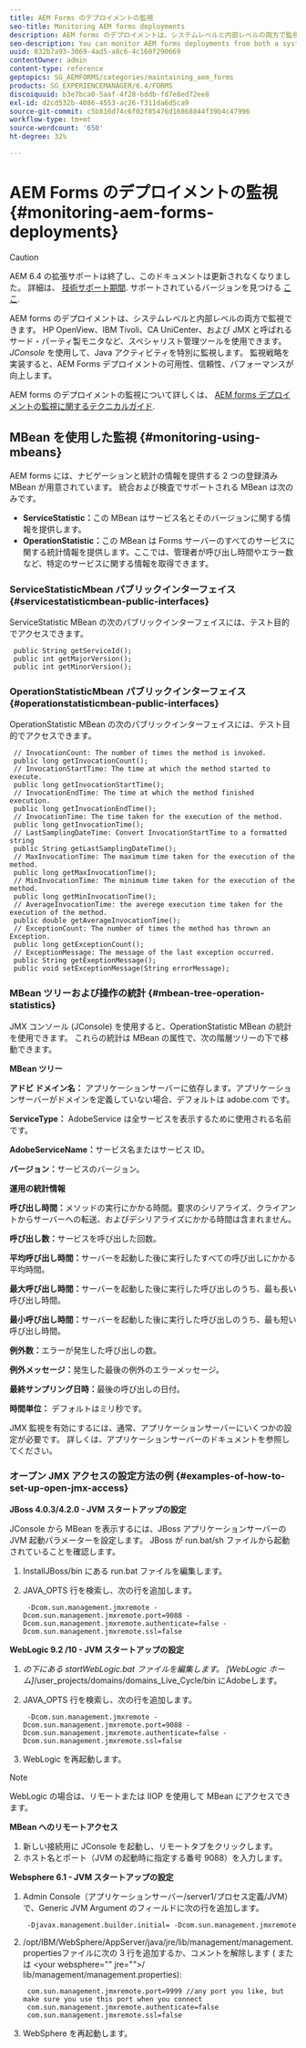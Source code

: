 ```yaml
---
title: AEM Forms のデプロイメントの監視
seo-title: Monitoring AEM forms deployments
description: AEM forms のデプロイメントは、システムレベルと内部レベルの両方で監視できます。 このドキュメントでは、AEM forms のデプロイメントの監視について説明します。
seo-description: You can monitor AEM forms deployments from both a system level and an internal level. Learn more about monitoring AEM forms deployments from this document.
uuid: 032b7a93-3069-4ad5-a8c6-4c160f290669
contentOwner: admin
content-type: reference
geptopics: SG_AEMFORMS/categories/maintaining_aem_forms
products: SG_EXPERIENCEMANAGER/6.4/FORMS
discoiquuid: b3e7bca0-5aaf-4f28-bddb-fd7e8ed72ee8
exl-id: d2cd532b-4086-4553-ac26-f311da6d5ca9
source-git-commit: c5b816d74c6f02f85476d16868844f39b4c47996
workflow-type: tm+mt
source-wordcount: '650'
ht-degree: 32%

---
```


# AEM Forms のデプロイメントの監視 {#monitoring-aem-forms-deployments}

>[!CAUTION]
>
>AEM 6.4 の拡張サポートは終了し、このドキュメントは更新されなくなりました。 詳細は、 [技術サポート期間](https://helpx.adobe.com/jp/support/programs/eol-matrix.html). サポートされているバージョンを見つける [ここ](https://experienceleague.adobe.com/docs/?lang=ja).

AEM forms のデプロイメントは、システムレベルと内部レベルの両方で監視できます。 HP OpenView、IBM Tivoli、CA UniCenter、および JMX と呼ばれるサード・パーティ製モニタなど、スペシャリスト管理ツールを使用できます。 *JConsole* を使用して、Java アクティビティを特別に監視します。 監視戦略を実装すると、AEM Forms デプロイメントの可用性、信頼性、パフォーマンスが向上します。

AEM forms のデプロイメントの監視について詳しくは、 [AEM forms デプロイメントの監視に関するテクニカルガイド](https://www.adobe.com/devnet/livecycle/pdfs/lc_monitoring_wp_ue.pdf).

## MBean を使用した監視 {#monitoring-using-mbeans}

AEM forms には、ナビゲーションと統計の情報を提供する 2 つの登録済み MBean が用意されています。 統合および検査でサポートされる MBean は次のみです。

* **ServiceStatistic：**&#x200B;この MBean はサービス名とそのバージョンに関する情報を提供します。
* **OperationStatistic：**&#x200B;この MBean は Forms サーバーのすべてのサービスに関する統計情報を提供します。ここでは、管理者が呼び出し時間やエラー数など、特定のサービスに関する情報を取得できます。

### ServiceStatisticMbean パブリックインターフェイス {#servicestatisticmbean-public-interfaces}

ServiceStatistic MBean の次のパブリックインターフェイスには、テスト目的でアクセスできます。

```as3
 public String getServiceId();  
 public int getMajorVersion();  
 public int getMinorVersion();
```

### OperationStatisticMbean パブリックインターフェイス {#operationstatisticmbean-public-interfaces}

OperationStatistic MBean の次のパブリックインターフェイスには、テスト目的でアクセスできます。

```as3
 // InvocationCount: The number of times the method is invoked.  
 public long getInvocationCount();  
 // InvocationStartTime: The time at which the method started to execute.  
 public long getInvocationStartTime();  
 // InvocationEndTime: The time at which the method finished execution.  
 public long getInvocationEndTime();  
 // InvocationTime: The time taken for the execution of the method.  
 public long getInvocationTime();  
 // LastSamplingDateTime: Convert InvocationStartTime to a formatted string  
 public String getLastSamplingDateTime();  
 // MaxInvocationTime: The maximum time taken for the execution of the method.  
 public long getMaxInvocationTime();  
 // MinInvocationTime: The minimum time taken for the execution of the method.  
 public long getMinInvocationTime();  
 // AverageInvocationTime: the averege execution time taken for the execution of the method.  
 public double getAverageInvocationTime();  
 // ExceptionCount: The number of times the method has thrown an Exception.  
 public long getExceptionCount();  
 // ExceptionMessage: The message of the last exception occurred.  
 public String getExeptionMessage();  
 public void setExceptionMessage(String errorMessage);
```

### MBean ツリーおよび操作の統計 {#mbean-tree-operation-statistics}

JMX コンソール (JConsole) を使用すると、OperationStatistic MBean の統計を使用できます。 これらの統計は MBean の属性で、次の階層ツリーの下で移動できます。

**MBean ツリー**

**アドビ ドメイン名：** アプリケーションサーバーに依存します。アプリケーションサーバーがドメインを定義していない場合、デフォルトは adobe.com です。

**ServiceType：** AdobeService は全サービスを表示するために使用される名前です。

**AdobeServiceName：**&#x200B;サービス名またはサービス ID。

**バージョン：**&#x200B;サービスのバージョン。

**運用の統計情報**

**呼び出し時間：**&#x200B;メソッドの実行にかかる時間。要求のシリアライズ、クライアントからサーバーへの転送、およびデシリアライズにかかる時間は含まれません。

**呼び出し数：**&#x200B;サービスを呼び出した回数。

**平均呼び出し時間：**&#x200B;サーバーを起動した後に実行したすべての呼び出しにかかる平均時間。

**最大呼び出し時間：**&#x200B;サーバーを起動した後に実行した呼び出しのうち、最も長い呼び出し時間。

**最小呼び出し時間：**&#x200B;サーバーを起動した後に実行した呼び出しのうち、最も短い呼び出し時間。

**例外数：**&#x200B;エラーが発生した呼び出しの数。

**例外メッセージ：**&#x200B;発生した最後の例外のエラーメッセージ。

**最終サンプリング日時：**&#x200B;最後の呼び出しの日付。

**時間単位：** デフォルトはミリ秒です。

JMX 監視を有効にするには、通常、アプリケーションサーバーにいくつかの設定が必要です。 詳しくは、アプリケーションサーバーのドキュメントを参照してください。

### オープン JMX アクセスの設定方法の例 {#examples-of-how-to-set-up-open-jmx-access}

**JBoss 4.0.3/4.2.0 - JVM スタートアップの設定**

JConsole から MBean を表示するには、JBoss アプリケーションサーバーの JVM 起動パラメーターを設定します。 JBoss が run.bat/sh ファイルから起動されていることを確認します。

1. InstallJBoss/bin にある run.bat ファイルを編集します。
1. JAVA_OPTS 行を検索し、次の行を追加します。

   ```as3
    -Dcom.sun.management.jmxremote -Dcom.sun.management.jmxremote.port=9088 -Dcom.sun.management.jmxremote.authenticate=false -Dcom.sun.management.jmxremote.ssl=false
   ```

**WebLogic 9.2 /10 - JVM スタートアップの設定**

1. *の下にある startWebLogic.bat ファイルを編集します。 [WebLogic ホーム]*/user_projects/domains/domains_Live_Cycle/bin にAdobeします。
1. JAVA_OPTS 行を検索し、次の行を追加します。

   ```as3
    -Dcom.sun.management.jmxremote -Dcom.sun.management.jmxremote.port=9088 -Dcom.sun.management.jmxremote.authenticate=false -Dcom.sun.management.jmxremote.ssl=false
   ```

1. WebLogic を再起動します。

>[!NOTE]
>
>WebLogic の場合は、リモートまたは IIOP を使用して MBean にアクセスできます。

**MBean へのリモートアクセス**

1. 新しい接続用に JConsole を起動し、リモートタブをクリックします。
1. ホスト名とポート（JVM の起動時に指定する番号 9088）を入力します。

**Websphere 6.1 - JVM スタートアップの設定**

1. Admin Console（アプリケーションサーバー/server1/プロセス定義/JVM）で、Generic JVM Argument のフィールドに次の行を追加します。

   ```as3
    -Djavax.management.builder.initial= -Dcom.sun.management.jmxremote
   ```

1. /opt/IBM/WebSphere/AppServer/java/jre/lib/management/management.propertiesファイルに次の 3 行を追加するか、コメントを解除します ( または &lt;your websphere=&quot;&quot; jre=&quot;&quot;>/ lib/management/management.properties):

   ```as3
    com.sun.management.jmxremote.port=9999 //any port you like, but make sure you use this port when you connect  
    com.sun.management.jmxremote.authenticate=false  
    com.sun.management.jmxremote.ssl=false
   ```

1. WebSphere を再起動します。
